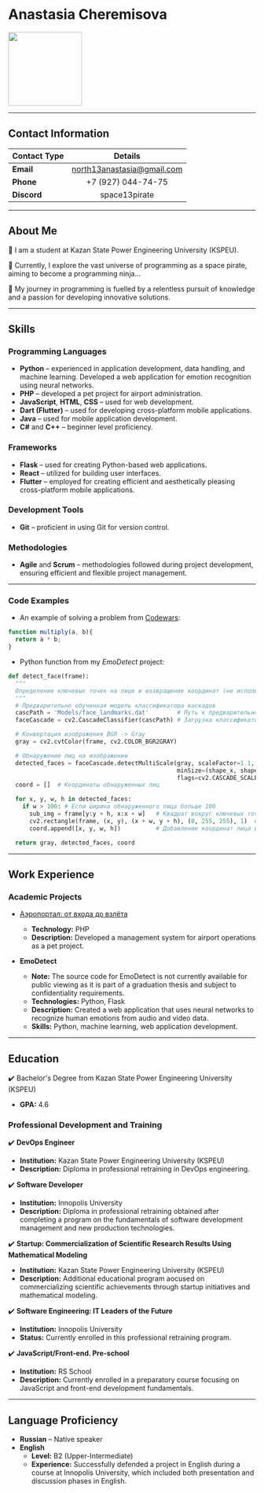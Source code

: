 # Anastasia Cheremisova

<div id="header" align="left">
  <img src="https://i.ibb.co/NZbH7SS/rsschool-cv.jpg" width="150"/>
</div>

---

## Contact Information

| Contact Type  |       Details
----------------|:--------------------------:
**Email**       |north13anastasia@gmail.com
**Phone**       |+7 (927) 044-74-75
**Discord**     |space13pirate

---

## About Me

:ledger: I am a student at Kazan State Power Engineering University (KSPEU).

:ninja: Currently, I explore the vast universe of programming as a space pirate, aiming to become a programming ninja...

:footprints: My journey in programming is fuelled by a relentless pursuit of knowledge and a passion for developing innovative solutions.

---

## Skills

### Programming Languages
* **Python** – experienced in application development, data handling, and machine learning. Developed a web application for emotion recognition using neural networks.
* **PHP** – developed a pet project for airport administration.
* **JavaScript**, **HTML**, **CSS** – used for web development.
* **Dart (Flutter)** – used for developing cross-platform mobile applications.
* **Java** – used for mobile application development.
* **C#** and **C++** – beginner level proficiency.

### Frameworks
* **Flask** – used for creating Python-based web applications.
* **React** – utilized for building user interfaces.
* **Flutter** – employed for creating efficient and aesthetically pleasing cross-platform mobile applications.

### Development Tools
* **Git** – proficient in using Git for version control.

### Methodologies
* **Agile** and **Scrum** – methodologies followed during project development, ensuring efficient and flexible project management.

---

### Code Examples

* An example of solving a problem from [Codewars](https://www.codewars.com/ "Go to Codewars"):

```javascript
function multiply(a, b){
  return a * b;
}
```

* Python function from my *EmoDetect* project:

```python
def detect_face(frame):
  """
  Определение ключевых точек на лице и возвращение координат (не используется в предсказании модели, но в визуализации)
  """
  # Предварительно обученная модель классификатора каскадов
  cascPath = 'Models/face_landmarks.dat'        # Путь к предварительно обученной модели классификатора каскадов
  faceCascade = cv2.CascadeClassifier(cascPath) # Загрузка классификатора каскадов

  # Конвертация изображения BGR -> Gray
  gray = cv2.cvtColor(frame, cv2.COLOR_BGR2GRAY)

  # Обнаружение лиц на изображении
  detected_faces = faceCascade.detectMultiScale(gray, scaleFactor=1.1, minNeighbors=6,
                                                minSize=(shape_x, shape_y),
                                                flags=cv2.CASCADE_SCALE_IMAGE)
  coord = []  # Координаты обнаруженных лиц

  for x, y, w, h in detected_faces:
    if w > 100: # Если ширина обнаруженного лица больше 100
      sub_img = frame[y:y + h, x:x + w]   # Квадрат вокруг ключевых точек на лице
      cv2.rectangle(frame, (x, y), (x + w, y + h), (0, 255, 255), 1)  # Обвести лицо прямоугольником
      coord.append([x, y, w, h])          # Добавление координат лица в список

  return gray, detected_faces, coord
```

---

## Work Experience

### Academic Projects

* [Аэропортал: от входа до взлёта](https://github.com/space13pirate/airport_admin "Go to github.com/space13pirate/airport_admin")
  + **Technology:** PHP
  + **Description:** Developed a management system for airport operations as a pet project.

* **EmoDetect**
    + **Note:** The source code for EmoDetect is not currently available for public viewing as it is part of a graduation thesis and subject to confidentiality requirements.
    + **Technologies:** Python, Flask
    + **Description:** Created a web application that uses neural networks to recognize human emotions from audio and video data.
    + **Skills:** Python, machine learning, web application development.

---

## Education

:heavy_check_mark: Bachelor's Degree from Kazan State Power Engineering University (KSPEU)
* **GPA:** 4.6

### Professional Development and Training

:heavy_check_mark: **DevOps Engineer**
* **Institution:** Kazan State Power Engineering University (KSPEU)
* **Description:** Diploma in professional retraining in DevOps engineering.

:heavy_check_mark: **Software Developer**
* **Institution:** Innopolis University
* **Description:** Diploma in professional retraining obtained after completing a program on the fundamentals of software development management and new production technologies.

:heavy_check_mark: **Startup: Commercialization of Scientific Research Results Using Mathematical Modeling**
* **Institution:** Kazan State Power Engineering University (KSPEU)
* **Description:** Additional educational program аocused on commercializing scientific achievements through startup initiatives and mathematical modeling.

:heavy_check_mark: **Software Engineering: IT Leaders of the Future**
* **Institution:** Innopolis University
* **Status:** Currently enrolled in this professional retraining program.
  

:heavy_check_mark: **JavaScript/Front-end. Pre-school**
* **Institution:** RS School
* **Description:** Currently enrolled in a preparatory course focusing on JavaScript and front-end development fundamentals.

---

## Language Proficiency

* **Russian** – Native speaker
* **English**
  + **Level:** B2 (Upper-Intermediate)
  + **Experience:**  Successfully defended a project in English during a course at Innopolis University, which included both presentation and discussion phases in English.
